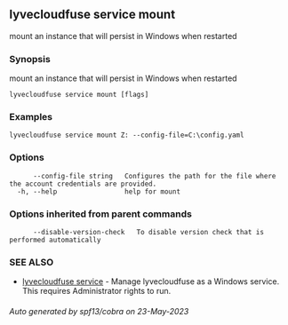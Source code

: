 ## lyvecloudfuse service mount

mount an instance that will persist in Windows when restarted

### Synopsis

mount an instance that will persist in Windows when restarted

```
lyvecloudfuse service mount [flags]
```

### Examples

```
lyvecloudfuse service mount Z: --config-file=C:\config.yaml
```

### Options

```
      --config-file string   Configures the path for the file where the account credentials are provided.
  -h, --help                 help for mount
```

### Options inherited from parent commands

```
      --disable-version-check   To disable version check that is performed automatically
```

### SEE ALSO

* [lyvecloudfuse service](lyvecloudfuse_service.md)	 - Manage lyvecloudfuse as a Windows service. This requires Administrator rights to run.

###### Auto generated by spf13/cobra on 23-May-2023
